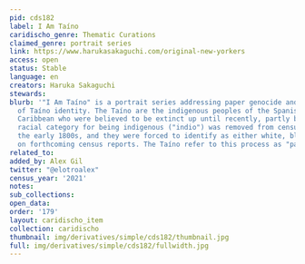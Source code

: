 ```yaml
---
pid: cds182
label: I Am Taíno
caridischo_genre: Thematic Curations
claimed_genre: portrait series
link: https://www.harukasakaguchi.com/original-new-yorkers
access: open
status: Stable
language: en
creators: Haruka Sakaguchi
stewards:
blurb: '"I Am Taíno" is a portrait series addressing paper genocide and the manipulation
  of Taíno identity. The Taíno are the indigenous peoples of the Spanish-speaking
  Caribbean who were believed to be extinct up until recently, partly because the
  racial category for being indigenous ("indio") was removed from census reports in
  the early 1800s, and they were forced to identify as either white, black or mixed
  on forthcoming census reports. The Taíno refer to this process as "paper genocide."'
related_to:
added_by: Alex Gil
twitter: "@elotroalex"
census_year: '2021'
notes:
sub_collections:
open_data:
order: '179'
layout: caridischo_item
collection: caridischo
thumbnail: img/derivatives/simple/cds182/thumbnail.jpg
full: img/derivatives/simple/cds182/fullwidth.jpg
---
```

